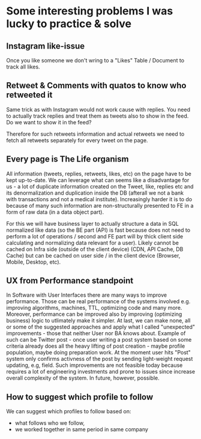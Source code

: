 # Some interesting problems I was lucky to practice & solve

## Instagram like-issue

Once you like someone we don't wring to a "Likes" Table / Document to track all likes.

## Retweet & Comments with quatos to know who retweeted it

Same trick as with Instagram would not work cause with replies. You need to actually track replies and treat them as tweets also to show in the feed. Do we want to show it in the feed?

Therefore for such retweets information and actual retweets we need to fetch all retweets separately for every tweet on the page.

## Every page is The Life organism

All information (tweets, replies, retweets, likes, etc) on the page have to be kept up-to-date.
We can leverage what can seems like a disadvantage for us - a lot of duplicate information created on the Tweet, like, replies etc and its denormalization and duplication inside the DB (afterall we not a bank with transactions and not a medical institute).
Increasingly harder it is to do because of many such information are non-structurally presented to FE in a form of raw data (in a data object part).

For this we will have business layer to actually structure a data in SQL normalized like data (so the BE part (API) is fast because does not need to perform a lot of operations / second and FE part will by thick client side calculating and normalizing data relevant for a user). Likely cannot be cached on Infra side (outside of the client device) (CDN, API Cache, DB Cache) but can be cached on user side / in the client device (Browser, Mobile, Desktop, etc).

## UX from Performance standpoint

In Software with User Interfaces there are many ways to improve performance. Those can be real performance of the systems involved e.g. improving algorithms, machines, TTL, optimizing code and many more. Moreover, performance can be improved also by improving (optimizing business) logic to utlimately make it simpler. At last, we can make none, all or some of the suggested approaches and apply what I called "unexpected" improvements - those that neither User nor BA knows about. Example of such can be Twitter post - once user writing a post system based on some criteria already does all the heavy lifting of post creation - maybe profile population, maybe doing preparation work. At the moment user hits "Post" system only confirms activness of the post by sending light-weight request updating, e.g, field. Such improvements are not feasible today because requires a lot of engineering investments and prone to issues since increase overall complexity of the system. In future, however, possible.

## How to suggest which profile to follow

We can suggest which profiles to follow based on:

- what follows who we follow,
- we worked together in same period in same company
